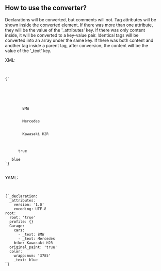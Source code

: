 ## How to use the converter?

Declarations will be converted, but comments will not. Tag attributes will be shown inside the converted element. If there was more than one attribute, they will be the value of the '\_attributes' key. If there was only content inside, it will be converted to a key-value pair. Identical tags will be converted into an array under the same key. If there was both content and another tag inside a parent tag, after conversion, the content will be the value of the '\_text' key.

XML:

<pre>


<code class="language-xml hljs">{`<?xml version="1.0" encoding="UTF-8"?>
  <root root="true">
   <profile>
    <!-- self closed -->
   </profile>
   <Garage>
      <cars>
        BMW 
      </cars>
      <cars>
        Mercedes
      </cars>
      <bike>
        Kawasaki H2R  <!-- favorite -->
      </bike>
   </Garage>
   <original_paint>
      true
   </original_paint>
   <color wrapp:num="3785">blue</color>
</root>`}
</code>
</pre>

YAML:

<pre>


<code class="language-yaml hljs">{`_declaration:
  _attributes:
    version: '1.0'
    encoding: UTF-8
root:
  root: 'true'
  profile: {}
  Garage:
    cars:
      - _text: BMW
      - _text: Mercedes
    bike: Kawasaki H2R
  original_paint: 'true'
  color:
    wrapp:num: '3785'
    _text: blue
`}
</code>
</pre>
